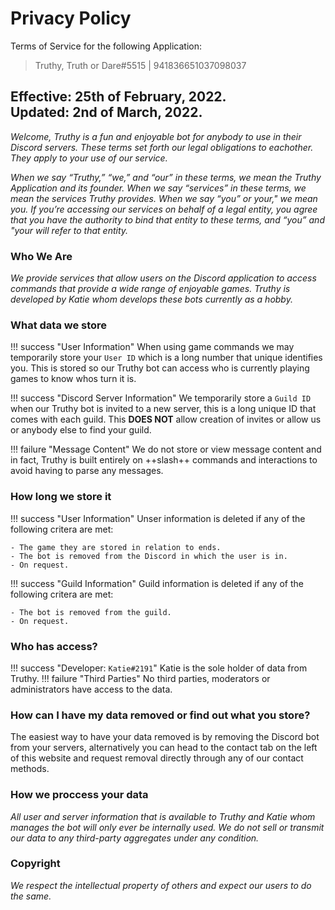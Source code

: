 # Privacy Policy

Terms of Service for the following Application:
> Truthy, Truth or Dare#5515 | 941836651037098037

Effective: **25th of February, 2022.**
<br>
Updated: **2nd of March, 2022.**
---

*Welcome, Truthy is a fun and enjoyable bot for anybody to use in their Discord servers. These terms set forth our legal obligations to eachother. They apply to your use of our service.*

*When we say “Truthy,” “we,” and “our” in these terms, we mean the Truthy Application and its founder. When we say “services” in these terms, we mean the services Truthy provides. When we say “you” or your," we mean you. If you’re accessing our services on behalf of a legal entity, you agree that you have the authority to bind that entity to these terms, and “you” and "your will refer to that entity.*

### **Who We Are**
*We provide services that allow users on the Discord application to access commands that provide a wide range of enjoyable games. Truthy is developed by Katie whom develops these bots currently as a hobby.*

### **What data we store**
!!! success "User Information"
    When using game commands we may temporarily store your ``User ID`` which is a long number that unique identifies you. This is stored so our Truthy bot can access who is currently playing games to know whos turn it is.

!!! success "Discord Server Information"
    We temporarily store a ``Guild ID`` when our Truthy bot is invited to a new server, this is a long unique ID that comes with each guild. This **DOES NOT** allow creation of invites or allow us or anybody else to find your guild.

!!! failure "Message Content"
    We do not store or view message content and in fact, Truthy is built entirely on ++slash++ commands and interactions to avoid having to parse any messages.

### **How long we store it**
!!! success "User Information"
    Unser information is deleted if any of the following critera are met:

    - The game they are stored in relation to ends.
    - The bot is removed from the Discord in which the user is in.
    - On request.

!!! success "Guild Information"
    Guild information is deleted if any of the following critera are met:

    - The bot is removed from the guild.
    - On request.

### **Who has access?**
!!! success "Developer: ``Katie#2191``"
    Katie is the sole holder of data from Truthy.
!!! failure "Third Parties"
    No third parties, moderators or administrators have access to the data.

### **How can I have my data removed or find out what you store?**
The easiest way to have your data removed is by removing the Discord bot from your servers, alternatively you can head to the contact tab on the left of this website and request removal directly through any of our contact methods.

### **How we proccess your data**
*All user and server information that is available to Truthy and Katie whom manages the bot will only ever be internally used. We do not sell or transmit our data to any third-party aggregates under any condition.*
 
### **Copyright**
*We respect the intellectual property of others and expect our users to do the same.*